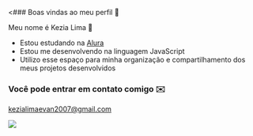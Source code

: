 
<### Boas vindas ao meu perfil 🤍

Meu nome é Kezia Lima  🫶

- Estou estudando na [Alura](https://www.alura.com.br)
- Estou me desenvolvendo na linguagem JavaScript
- Utilizo esse espaço para minha organização e compartilhamento dos meus projetos desenvolvidos

### Você pode entrar em contato comigo ✉️

kezialimaevan2007@gmail.com

![](https://media.tenor.com/oCHNXB7_1FwAAAAM/kiss.gif)


